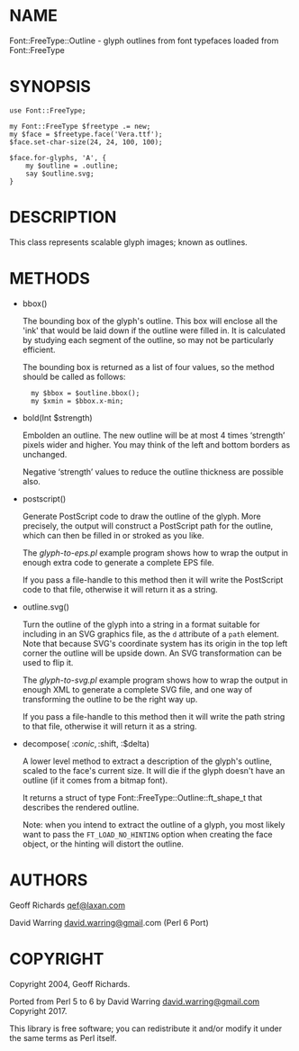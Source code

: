 # NAME

Font::FreeType::Outline - glyph outlines from font typefaces loaded from Font::FreeType

# SYNOPSIS

    use Font::FreeType;

    my Font::FreeType $freetype .= new;
    my $face = $freetype.face('Vera.ttf');
    $face.set-char-size(24, 24, 100, 100);

    $face.for-glyphs, 'A', {
        my $outline = .outline;
        say $outline.svg;
    }

# DESCRIPTION

This class represents scalable glyph images; known as outlines.

# METHODS

- bbox()

    The bounding box of the glyph's outline.  This box will enclose all
    the 'ink' that would be laid down if the outline were filled in.
    It is calculated by studying each segment of the outline, so may
    not be particularly efficient.

    The bounding box is returned as a list of four values, so the method
    should be called as follows:

        my $bbox = $outline.bbox();
        my $xmin = $bbox.x-min;

- bold(Int $strength)

    Embolden an outline. The new outline will be at most 4 times ‘strength’ pixels wider and higher. You may think of the left and bottom borders as unchanged.

    Negative ‘strength’ values to reduce the outline thickness are possible also.

- postscript()

    Generate PostScript code to draw the outline of the glyph.  More precisely,
    the output will construct a PostScript path for the outline, which can
    then be filled in or stroked as you like.

    The _glyph-to-eps.pl_ example program shows how to wrap the output
    in enough extra code to generate a complete EPS file.

    If you pass a file-handle to this method then it will write the PostScript
    code to that file, otherwise it will return it as a string.

- outline.svg()

    Turn the outline of the glyph into a string in a format suitable
    for including in an SVG graphics file, as the `d` attribute of
    a `path` element.  Note that because SVG's coordinate system has
    its origin in the top left corner the outline will be upside down.
    An SVG transformation can be used to flip it.

    The _glyph-to-svg.pl_ example program shows how to wrap the output
    in enough XML to generate a complete SVG file, and one way of
    transforming the outline to be the right way up.

    If you pass a file-handle to this method then it will write the path
    string to that file, otherwise it will return it as a string.

- decompose( :$conic, :$shift, :$delta)

    A lower level method to extract a description of the glyph's outline,
    scaled to the face's current size.  It will die if the glyph doesn't
    have an outline (if it comes from a bitmap font).

    It returns a struct of type Font::FreeType::Outline::ft\_shape\_t
    that describes the rendered outline.

    Note: when you intend to extract the outline of a glyph, you most
    likely want to pass the `FT_LOAD_NO_HINTING` option when creating
    the face object, or the hinting will distort the outline.

# AUTHORS

Geoff Richards <qef@laxan.com>

David Warring <david.warring@gmail>.com (Perl 6 Port)

# COPYRIGHT

Copyright 2004, Geoff Richards.

Ported from Perl 5 to 6 by David Warring <david.warring@gmail.com> Copyright 2017.

This library is free software; you can redistribute it and/or
modify it under the same terms as Perl itself.
